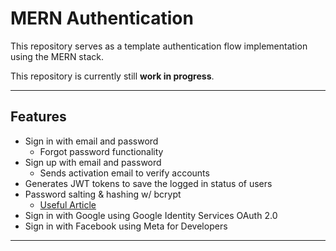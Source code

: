 # MERN Authentication

This repository serves as a template authentication flow implementation using the MERN stack.

This repository is currently still **work in progress**.

---

## Features

- Sign in with email and password
  - Forgot password functionality
- Sign up with email and password
  - Sends activation email to verify accounts
- Generates JWT tokens to save the logged in status of users
- Password salting & hashing w/ bcrypt
  - [Useful Article](https://heynode.com/blog/2020-04/salt-and-hash-passwords-bcrypt/)
- Sign in with Google using Google Identity Services OAuth 2.0
- Sign in with Facebook using Meta for Developers
---
